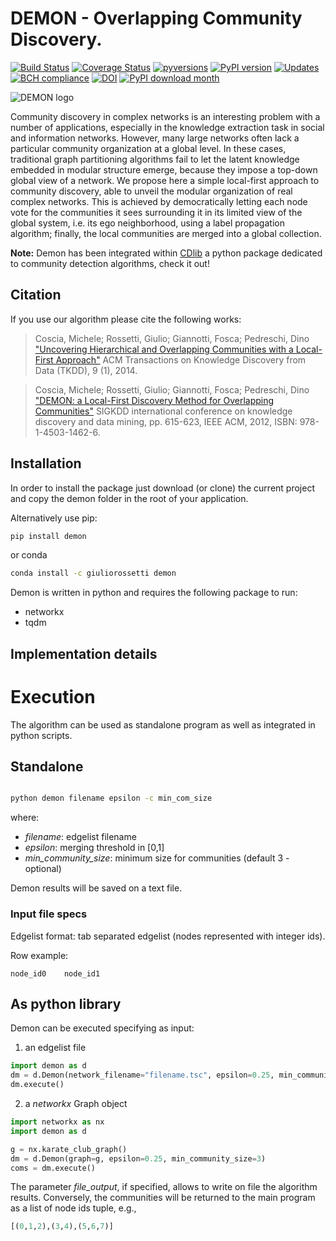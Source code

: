 # DEMON - Overlapping Community Discovery.

[![Build Status](https://travis-ci.org/GiulioRossetti/DEMON.svg?branch=master)](https://travis-ci.org/GiulioRossetti/DEMON)
[![Coverage Status](https://coveralls.io/repos/github/GiulioRossetti/DEMON/badge.svg?branch=master)](https://coveralls.io/github/GiulioRossetti/DEMON?branch=master)
[![pyversions](https://img.shields.io/pypi/pyversions/demon.svg)](https://badge.fury.io/py/DEMON)
[![PyPI version](https://badge.fury.io/py/demon.svg)](https://badge.fury.io/py/DEMON)
[![Updates](https://pyup.io/repos/github/GiulioRossetti/DEMON/shield.svg)](https://pyup.io/repos/github/GiulioRossetti/DEMON/)
[![BCH compliance](https://bettercodehub.com/edge/badge/GiulioRossetti/DEMON?branch=master)](https://bettercodehub.com/)
[![DOI](https://zenodo.org/badge/53486170.svg)](https://zenodo.org/badge/latestdoi/53486170)
[![PyPI download month](https://img.shields.io/pypi/dm/demon.svg?color=blue&style=plastic)](https://pypi.python.org/pypi/demon/)

![DEMON logo](http://www.giuliorossetti.net/about/wp-content/uploads/2013/07/Demon-300x233.png)


Community discovery in complex networks is an interesting problem with a number of applications, especially in the knowledge extraction task in social and information networks. However, many large networks often lack a particular community organization at a global level. In these cases, traditional graph partitioning algorithms fail to let the latent knowledge embedded in modular structure emerge, because they impose a top-down global view of a network. We propose here a simple local-first approach to community discovery, able to unveil the modular organization of real complex networks. This is achieved by democratically letting each node vote for the communities it sees surrounding it in its limited view of the global system, i.e. its ego neighborhood, using a label propagation algorithm; finally, the local communities are merged into a global collection. 

**Note:** Demon has been integrated within [CDlib](http://cdlib.readthedocs.io) a python package dedicated to community detection algorithms, check it out!

## Citation
If you use our algorithm please cite the following works:

>Coscia, Michele; Rossetti, Giulio; Giannotti, Fosca; Pedreschi, Dino
> ["Uncovering Hierarchical and Overlapping Communities with a Local-First Approach"](http://dl.acm.org/citation.cfm?id=2629511)
>ACM Transactions on Knowledge Discovery from Data (TKDD), 9 (1), 2014. 

>Coscia, Michele; Rossetti, Giulio; Giannotti, Fosca; Pedreschi, Dino
> ["DEMON: a Local-First Discovery Method for Overlapping Communities"](http://dl.acm.org/citation.cfm?id=2339630)
>SIGKDD international conference on knowledge discovery and data mining, pp. 615-623, IEEE ACM, 2012, ISBN: 978-1-4503-1462-6.

## Installation


In order to install the package just download (or clone) the current project and copy the demon folder in the root of your application.

Alternatively use pip:
```bash
pip install demon
```

or conda
```bash
conda install -c giuliorossetti demon
```

Demon is written in python and requires the following package to run:
- networkx
- tqdm

## Implementation details



# Execution

The algorithm can be used as standalone program as well as integrated in python scripts.

## Standalone

```bash

python demon filename epsilon -c min_com_size
```

where:
* *filename*: edgelist filename
* *epsilon*: merging threshold in [0,1]
* *min_community_size*: minimum size for communities (default 3 - optional)

Demon results will be saved on a text file.

### Input file specs 
Edgelist format: tab separated edgelist (nodes represented with integer ids).

Row example:
```
node_id0    node_id1
```

## As python library

Demon can be executed specifying as input: 

1. an edgelist file

```python
import demon as d
dm = d.Demon(network_filename="filename.tsc", epsilon=0.25, min_community_size=3, file_output="communities.txt")
dm.execute()

```

2. a *networkx* Graph object

```python
import networkx as nx
import demon as d

g = nx.karate_club_graph()
dm = d.Demon(graph=g, epsilon=0.25, min_community_size=3)
coms = dm.execute()

```

The parameter *file_output*, if specified, allows to write on file the algorithm results.
Conversely, the communities will be returned to the main program as a list of node ids tuple, e.g.,

```python
[(0,1,2),(3,4),(5,6,7)]
```

